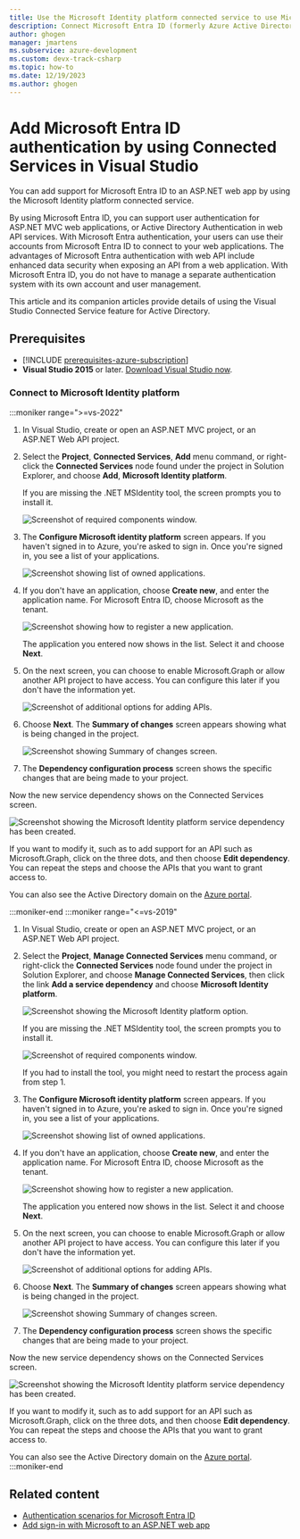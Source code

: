 ```yaml
---
title: Use the Microsoft Identity platform connected service to use Microsoft Entra ID for authentication
description: Connect Microsoft Entra ID (formerly Azure Active Directory) to your application by using Connected Services in Visual Studio on Windows.
author: ghogen
manager: jmartens
ms.subservice: azure-development
ms.custom: devx-track-csharp
ms.topic: how-to
ms.date: 12/19/2023
ms.author: ghogen
---
```

# Add Microsoft Entra ID authentication by using Connected Services in Visual Studio

You can add support for Microsoft Entra ID to an ASP.NET web app by using the Microsoft Identity platform connected service.

By using Microsoft Entra ID, you can support user authentication for ASP.NET MVC web applications, or Active Directory Authentication in web API services. With Microsoft Entra authentication, your users can use their accounts from Microsoft Entra ID to connect to your web applications. The advantages of Microsoft Entra authentication with web API include enhanced data security when exposing an API from a web application. With Microsoft Entra ID, you do not have to manage a separate authentication system with its own account and user management.

This article and its companion articles provide details of using the Visual Studio Connected Service feature for Active Directory.

## Prerequisites

- [!INCLUDE [prerequisites-azure-subscription](includes/prerequisites-azure-subscription.md)]
- **Visual Studio 2015** or later. [Download Visual Studio now](https://aka.ms/vsdownload?utm_source=mscom&utm_campaign=msdocs).

<a name='connect-to-azure-active-directory-using-the-connected-services-dialog'></a>

### Connect to Microsoft Identity platform

:::moniker range=">=vs-2022"

1. In Visual Studio, create or open an ASP.NET MVC project, or an ASP.NET Web API project.

1. Select the **Project**, **Connected Services**, **Add** menu command, or right-click the **Connected Services** node found under the project in Solution Explorer, and choose **Add**, **Microsoft Identity platform**.
 
   If you are missing the .NET MSIdentity tool, the screen prompts you to install it.

   ![Screenshot of required components window.](./media/vs-azure-active-directory/required-components.png)

1. The **Configure Microsoft identity platform** screen appears. If you haven't signed in to Azure, you're asked to sign in. Once you're signed in, you see a list of your applications.

   ![Screenshot showing list of owned applications.](./media/vs-azure-active-directory/owned-applications.png)

1. If you don't have an application, choose **Create new**, and enter the application name. For Microsoft Entra ID, choose Microsoft as the tenant.

   ![Screenshot showing how to register a new application.](./media/vs-azure-active-directory/register-an-application.png)

   The application you entered now shows in the list. Select it and choose **Next**.

1. On the next screen, you can choose to enable Microsoft.Graph or allow another API project to have access. You can configure this later if you don't have the information yet.

   ![Screenshot of additional options for adding APIs.](./media/vs-azure-active-directory/additional-settings.png)

1. Choose **Next**. The **Summary of changes** screen appears showing what is being changed in the project.

   ![Screenshot showing Summary of changes screen.](./media/vs-azure-active-directory/summary-of-changes.png)

1. The **Dependency configuration process** screen shows the specific changes that are being made to your project.

Now the new service dependency shows on the Connected Services screen.

![Screenshot showing the Microsoft Identity platform service dependency has been created.](./media/vs-azure-active-directory/identity-platform-service-dependency.png)

If you want to modify it, such as to add support for an API such as Microsoft.Graph, click on the three dots, and then choose **Edit dependency**. You can repeat the steps and choose the APIs that you want to grant access to.

You can also see the Active Directory domain on the [Azure portal](https://go.microsoft.com/fwlink/p/?LinkID=525040).

:::moniker-end
:::moniker range="<=vs-2019"
1. In Visual Studio, create or open an ASP.NET MVC project, or an ASP.NET Web API project.

1. Select the **Project**, **Manage Connected Services** menu command, or right-click the **Connected Services** node found under the project in Solution Explorer, and choose **Manage Connected Services**, then click the link **Add a service dependency** and choose **Microsoft Identity platform**.

   ![Screenshot showing the Microsoft Identity platform option.](./media/vs-azure-active-directory/vs-2019/add-dependency-microsoft-identity-platform.png)

   If you are missing the .NET MSIdentity tool, the screen prompts you to install it.

   ![Screenshot of required components window.](./media/vs-azure-active-directory/required-components.png)

   If you had to install the tool, you might need to restart the process again from step 1.

1. The **Configure Microsoft identity platform** screen appears. If you haven't signed in to Azure, you're asked to sign in. Once you're signed in, you see a list of your applications.

   ![Screenshot showing list of owned applications.](./media/vs-azure-active-directory/owned-applications.png)

1. If you don't have an application, choose **Create new**, and enter the application name. For Microsoft Entra ID, choose Microsoft as the tenant.

   ![Screenshot showing how to register a new application.](./media/vs-azure-active-directory/register-an-application.png)

   The application you entered now shows in the list. Select it and choose **Next**.

1. On the next screen, you can choose to enable Microsoft.Graph or allow another API project to have access. You can configure this later if you don't have the information yet.

   ![Screenshot of additional options for adding APIs.](./media/vs-azure-active-directory/additional-settings.png)

1. Choose **Next**. The **Summary of changes** screen appears showing what is being changed in the project.

   ![Screenshot showing Summary of changes screen.](./media/vs-azure-active-directory/summary-of-changes.png)

1. The **Dependency configuration process** screen shows the specific changes that are being made to your project.

Now the new service dependency shows on the Connected Services screen.

![Screenshot showing the Microsoft Identity platform service dependency has been created.](./media/vs-azure-active-directory/identity-platform-service-dependency.png)

If you want to modify it, such as to add support for an API such as Microsoft.Graph, click on the three dots, and then choose **Edit dependency**. You can repeat the steps and choose the APIs that you want to grant access to.

You can also see the Active Directory domain on the [Azure portal](https://go.microsoft.com/fwlink/p/?LinkID=525040).
:::moniker-end

## Related content

- [Authentication scenarios for Microsoft Entra ID](/azure/active-directory/develop/authentication-vs-authorization)
- [Add sign-in with Microsoft to an ASP.NET web app](/azure/active-directory/develop/quickstart-v2-aspnet-webapp)
